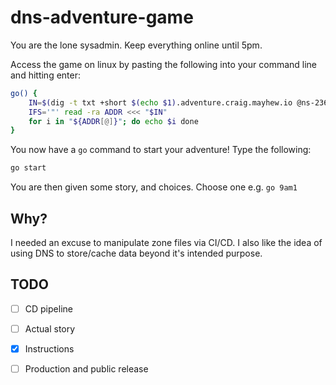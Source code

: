 # dns-adventure-game
You are the lone sysadmin. Keep everything online until 5pm.

Access the game on linux by pasting the following into your command line and hitting enter:
```sh
go() {
    IN=$(dig -t txt +short $(echo $1).adventure.craig.mayhew.io @ns-236.awsdns-29.com)
    IFS='"' read -ra ADDR <<< "$IN"
    for i in "${ADDR[@]}"; do echo $i done
}
```
You now have a `go` command to start your adventure! Type the following:
```sh
go start
```
You are then given some story, and choices. Choose one e.g. `go 9am1`

## Why?
I needed an excuse to manipulate zone files via CI/CD. I also like the idea of using DNS to store/cache data beyond it's intended purpose.

## TODO
 - [ ] CD pipeline
 - [ ] Actual story
 - [x] Instructions
 - [ ] Production and public release



